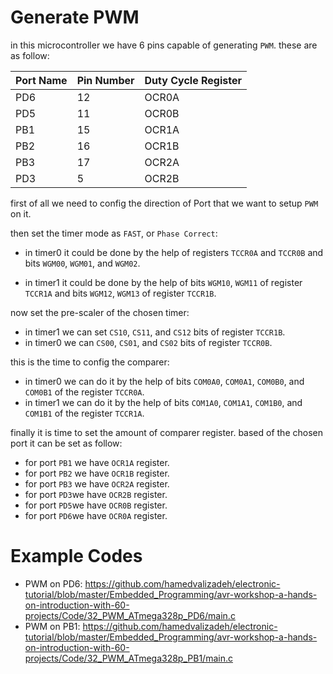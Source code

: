 # Generate PWM

in this microcontroller we have 6 pins capable of generating `PWM`. these are as follow:

| Port Name | Pin Number | Duty Cycle Register |
| --------- | ---------- | ------------------- |
| PD6       | 12         | OCR0A               |
| PD5       | 11         | OCR0B               |
| PB1       | 15         | OCR1A               |
| PB2       | 16         | OCR1B               |
| PB3       | 17         | OCR2A               |
| PD3       | 5          | OCR2B               |



first of all we need to config the direction of Port that we want to setup `PWM` on it.



then set the timer mode as `FAST`, or `Phase Correct`:

- in timer0 it could be done by the help of registers `TCCR0A` and `TCCR0B` and bits `WGM00`, `WGM01`, and `WGM02`.

- in timer1 it could be done by the help of bits `WGM10`, `WGM11` of register `TCCR1A` and bits `WGM12`, `WGM13` of register `TCCR1B`.



now set the pre-scaler of the chosen timer:

- in timer1 we can set `CS10`, `CS11`, and `CS12` bits of register `TCCR1B`.
- in timer0 we can `CS00`, `CS01`, and `CS02` bits of register `TCCR0B`.



this is the time to config the comparer:

- in timer0 we can do it by the help of bits `COM0A0`, `COM0A1`, `COM0B0`, and `COM0B1` of the register `TCCR0A`.
- in timer1 we can do it by the help of bits `COM1A0`, `COM1A1`, `COM1B0`, and `COM1B1` of the register `TCCR1A`.



finally it is time to set the amount of comparer register. based of the chosen port it can be set as follow:

- for port `PB1` we have `OCR1A` register.
- for port `PB2` we have `OCR1B` register.
- for port `PB3` we have `OCR2A` register.
- for port `PD3`we have `OCR2B` register.
- for port `PD5`we have `OCR0B` register.
- for port `PD6`we have `OCR0A` register.



# Example Codes

- PWM on PD6: https://github.com/hamedvalizadeh/electronic-tutorial/blob/master/Embedded_Programming/avr-workshop-a-hands-on-introduction-with-60-projects/Code/32_PWM_ATmega328p_PD6/main.c
- PWM on PB1: https://github.com/hamedvalizadeh/electronic-tutorial/blob/master/Embedded_Programming/avr-workshop-a-hands-on-introduction-with-60-projects/Code/32_PWM_ATmega328p_PB1/main.c
